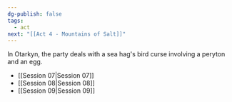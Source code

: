 ```yaml
---
dg-publish: false
tags:
  - act
next: "[[Act 4 - Mountains of Salt]]"
---
```


In Otarkyn, the party deals with a sea hag's bird curse involving a peryton and an egg.

- [[Session 07|Session 07]]
- [[Session 08|Session 08]]
- [[Session 09|Session 09]]
